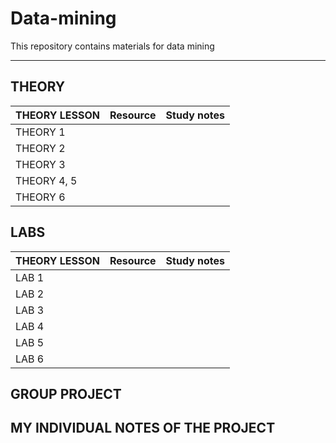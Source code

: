 # Data-mining
This repository contains materials for data mining

---  

## THEORY

| THEORY LESSON                |  Resource                        |  Study notes                     |
|------------------------------|----------------------------------|----------------------------------|
| THEORY 1
| THEORY 2                     | | |
| THEORY 3                     | | |
| THEORY 4, 5                  | | |
| THEORY 6                     | | |  


## LABS

| THEORY LESSON                |  Resource                        |  Study notes                     |
|------------------------------|----------------------------------|----------------------------------|
| LAB 1  | |
| LAB 2  | |
| LAB 3  | |
| LAB 4  | |
| LAB 5  | | 
| LAB 6  | |

## GROUP PROJECT   


## MY INDIVIDUAL NOTES OF THE PROJECT
